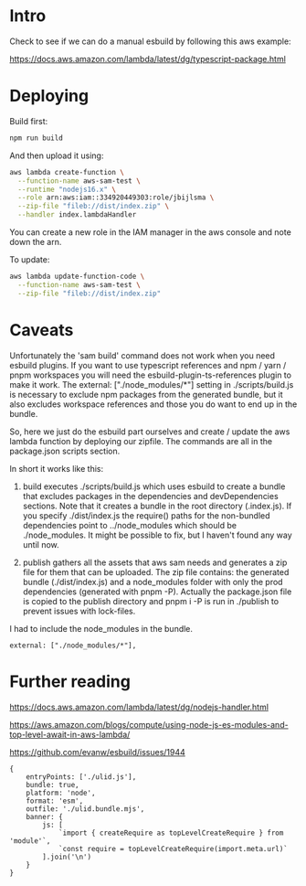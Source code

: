 # Intro

Check to see if we can do a manual esbuild by following this aws example:

https://docs.aws.amazon.com/lambda/latest/dg/typescript-package.html

# Deploying

Build first:

```bash
npm run build
```

And then upload it using:

```bash
aws lambda create-function \
  --function-name aws-sam-test \
  --runtime "nodejs16.x" \
  --role arn:aws:iam::334920449303:role/jbijlsma \
  --zip-file "fileb://dist/index.zip" \
  --handler index.lambdaHandler
```

You can create a new role in the IAM manager in the aws console and note down the arn.

To update:

```bash
aws lambda update-function-code \
  --function-name aws-sam-test \
  --zip-file "fileb://dist/index.zip"
```

# Caveats

Unfortunately the 'sam build' command does not work when you need esbuild plugins. If you want to use typescript references and npm / yarn / pnpm workspaces you will need the esbuild-plugin-ts-references plugin to make it work. The external: ["./node_modules/*"] setting in ./scripts/build.js is necessary to exclude npm packages from the generated bundle, but it also excludes workspace references and those you do want to end up in the bundle.

So, here we just do the esbuild part ourselves and create / update the aws lambda function by deploying our zipfile. The commands are all in the package.json scripts section.

In short it works like this:

1. build executes ./scripts/build.js which uses esbuild to create a bundle that excludes packages in the dependencies and devDependencies sections. Note that it creates a bundle in the root directory (.index.js). If you specify ./dist/index.js the require() paths for the non-bundled dependencies point to ../node_modules which should be ./node_modules. It might be possible to fix, but I haven't found any way until now.

2. publish gathers all the assets that aws sam needs and generates a zip file for them that can be uploaded. The zip file contains: the generated bundle (./dist/index.js) and a node_modules folder with only the prod dependencies (generated with pnpm -P). Actually the package.json file is copied to the publish directory and pnpm i -P is run in ./publish to prevent issues with lock-files.

I had to include the node_modules in the bundle.

```
external: ["./node_modules/*"],
```

# Further reading

https://docs.aws.amazon.com/lambda/latest/dg/nodejs-handler.html

https://aws.amazon.com/blogs/compute/using-node-js-es-modules-and-top-level-await-in-aws-lambda/

https://github.com/evanw/esbuild/issues/1944

```
{
    entryPoints: ['./ulid.js'],
    bundle: true,
    platform: 'node',
    format: 'esm',
    outfile: './ulid.bundle.mjs',
    banner: {
        js: [
            `import { createRequire as topLevelCreateRequire } from 'module'`,
            `const require = topLevelCreateRequire(import.meta.url)`
        ].join('\n')
    }
}
```
